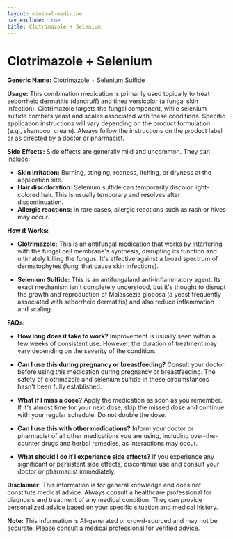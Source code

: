 ```yaml
---
layout: minimal-medicine
nav_exclude: true
title: Clotrimazole + Selenium
---
```


# Clotrimazole + Selenium

**Generic Name:** Clotrimazole + Selenium Sulfide

**Usage:** This combination medication is primarily used topically to treat seborrheic dermatitis (dandruff) and tinea versicolor (a fungal skin infection).  Clotrimazole targets the fungal component, while selenium sulfide combats yeast and scales associated with these conditions.  Specific application instructions will vary depending on the product formulation (e.g., shampoo, cream).  Always follow the instructions on the product label or as directed by a doctor or pharmacist.

**Side Effects:**  Side effects are generally mild and uncommon. They can include:

* **Skin irritation:** Burning, stinging, redness, itching, or dryness at the application site.
* **Hair discoloration:** Selenium sulfide can temporarily discolor light-colored hair.  This is usually temporary and resolves after discontinuation.
* **Allergic reactions:** In rare cases, allergic reactions such as rash or hives may occur.


**How it Works:**

* **Clotrimazole:** This is an antifungal medication that works by interfering with the fungal cell membrane's synthesis, disrupting its function and ultimately killing the fungus.  It's effective against a broad spectrum of dermatophytes (fungi that cause skin infections).

* **Selenium Sulfide:** This is an antifungaland anti-inflammatory agent. Its exact mechanism isn't completely understood, but it's thought to disrupt the growth and reproduction of Malassezia globosa (a yeast frequently associated with seborrheic dermatitis) and also reduce inflammation and scaling.


**FAQs:**

* **How long does it take to work?**  Improvement is usually seen within a few weeks of consistent use.  However, the duration of treatment may vary depending on the severity of the condition.

* **Can I use this during pregnancy or breastfeeding?**  Consult your doctor before using this medication during pregnancy or breastfeeding.  The safety of clotrimazole and selenium sulfide in these circumstances hasn't been fully established.

* **What if I miss a dose?** Apply the medication as soon as you remember. If it's almost time for your next dose, skip the missed dose and continue with your regular schedule. Do not double the dose.

* **Can I use this with other medications?**  Inform your doctor or pharmacist of all other medications you are using, including over-the-counter drugs and herbal remedies, as interactions may occur.

* **What should I do if I experience side effects?** If you experience any significant or persistent side effects, discontinue use and consult your doctor or pharmacist immediately.

**Disclaimer:** This information is for general knowledge and does not constitute medical advice.  Always consult a healthcare professional for diagnosis and treatment of any medical condition.  They can provide personalized advice based on your specific situation and medical history.


**Note:** This information is AI-generated or crowd-sourced and may not be accurate. Please consult a medical professional for verified advice.